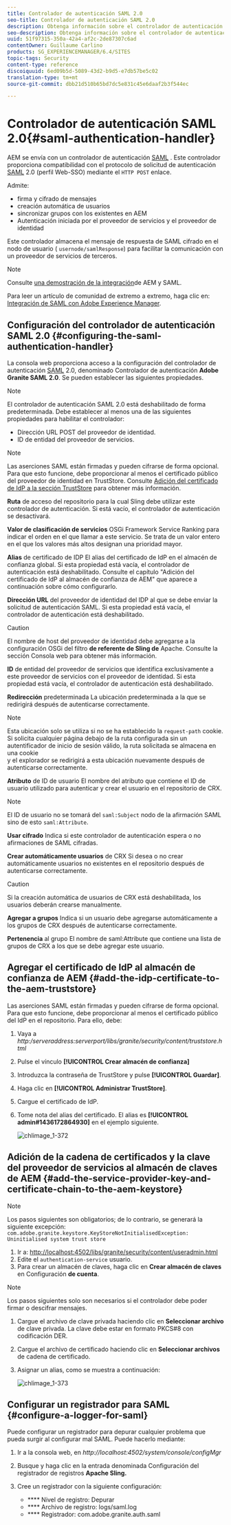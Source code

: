 ```yaml
---
title: Controlador de autenticación SAML 2.0
seo-title: Controlador de autenticación SAML 2.0
description: Obtenga información sobre el controlador de autenticación SAML 2.0 en AEM.
seo-description: Obtenga información sobre el controlador de autenticación SAML 2.0 en AEM.
uuid: 51f97315-350a-42a4-af2c-2de87307c6ad
contentOwner: Guillaume Carlino
products: SG_EXPERIENCEMANAGER/6.4/SITES
topic-tags: Security
content-type: reference
discoiquuid: 6ed09b5d-5089-43d2-b9d5-e7db57be5c02
translation-type: tm+mt
source-git-commit: dbb21d510b65bd7dc5e831c45e6daaf2b3f544ec

---
```



# Controlador de autenticación SAML 2.0{#saml-authentication-handler}

AEM se envía con un controlador de autenticación [SAML](http://saml.xml.org/saml-specifications) . Este controlador proporciona compatibilidad con el protocolo de solicitud de autenticación [SAML](http://saml.xml.org/saml-specifications) 2.0 (perfil Web-SSO) mediante el `HTTP POST` enlace.

Admite:

* firma y cifrado de mensajes
* creación automática de usuarios
* sincronizar grupos con los existentes en AEM
* Autenticación iniciada por el proveedor de servicios y el proveedor de identidad

Este controlador almacena el mensaje de respuesta de SAML cifrado en el nodo de usuario ( `usernode/samlResponse`) para facilitar la comunicación con un proveedor de servicios de terceros.

>[!NOTE]
>
>Consulte [una demostración de la integración](https://helpx.adobe.com/cq/kb/saml-demo.html)de AEM y SAML.
>
>Para leer un artículo de comunidad de extremo a extremo, haga clic en: [Integración de SAML con Adobe Experience Manager](https://helpx.adobe.com/experience-manager/using/aem63_saml.html).

## Configuración del controlador de autenticación SAML 2.0 {#configuring-the-saml-authentication-handler}

La consola [](/help/sites-deploying/configuring-osgi.md) web proporciona acceso a la configuración del controlador de autenticación [SAML](http://saml.xml.org/saml-specifications) 2.0, denominado Controlador de autenticación **Adobe Granite SAML 2.0**. Se pueden establecer las siguientes propiedades.

>[!NOTE]
>
>El controlador de autenticación SAML 2.0 está deshabilitado de forma predeterminada. Debe establecer al menos una de las siguientes propiedades para habilitar el controlador:
>
>* Dirección URL POST del proveedor de identidad.
>* ID de entidad del proveedor de servicios.
>



>[!NOTE]
>
>Las aserciones SAML están firmadas y pueden cifrarse de forma opcional. Para que esto funcione, debe proporcionar al menos el certificado público del proveedor de identidad en TrustStore. Consulte [Adición del certificado de IdP a la sección TrustStore](/help/sites-administering/saml-2-0-authenticationhandler.md#add-the-idp-certificate-to-the-aem-truststore) para obtener más información.

**Ruta** de acceso del repositorio para la cual Sling debe utilizar este controlador de autenticación. Si está vacío, el controlador de autenticación se desactivará.

**Valor de clasificación de servicios** OSGi Framework Service Ranking para indicar el orden en el que llamar a este servicio. Se trata de un valor entero en el que los valores más altos designan una prioridad mayor.

**Alias** de certificado de IDP El alias del certificado de IdP en el almacén de confianza global. Si esta propiedad está vacía, el controlador de autenticación está deshabilitado. Consulte el capítulo &quot;Adición del certificado de IdP al almacén de confianza de AEM&quot; que aparece a continuación sobre cómo configurarlo.

**Dirección URL** del proveedor de identidad del IDP al que se debe enviar la solicitud de autenticación SAML. Si esta propiedad está vacía, el controlador de autenticación está deshabilitado.

>[!CAUTION]
>
>El nombre de host del proveedor de identidad debe agregarse a la configuración OSGi del filtro **de referente de Sling de** Apache. Consulte la sección Consola [](/help/sites-deploying/configuring-osgi.md) web para obtener más información.

**ID** de entidad del proveedor de servicios que identifica exclusivamente a este proveedor de servicios con el proveedor de identidad. Si esta propiedad está vacía, el controlador de autenticación está deshabilitado.

**Redirección** predeterminada La ubicación predeterminada a la que se redirigirá después de autenticarse correctamente.

>[!NOTE]
>
>Esta ubicación solo se utiliza si no se ha establecido la `request-path` cookie. Si solicita cualquier página debajo de la ruta configurada sin un autentificador de inicio de sesión válido, la ruta solicitada se almacena en una cookie\
>y el explorador se redirigirá a esta ubicación nuevamente después de autenticarse correctamente.

**Atributo** de ID de usuario El nombre del atributo que contiene el ID de usuario utilizado para autenticar y crear el usuario en el repositorio de CRX.

>[!NOTE]
>
>El ID de usuario no se tomará del `saml:Subject` nodo de la afirmación SAML sino de esto `saml:Attribute`.

**Usar cifrado** Indica si este controlador de autenticación espera o no afirmaciones de SAML cifradas.

**Crear automáticamente usuarios** de CRX Si desea o no crear automáticamente usuarios no existentes en el repositorio después de autenticarse correctamente.

>[!CAUTION]
>
>Si la creación automática de usuarios de CRX está deshabilitada, los usuarios deberán crearse manualmente.

**Agregar a grupos** Indica si un usuario debe agregarse automáticamente a los grupos de CRX después de autenticarse correctamente.

**Pertenencia** al grupo El nombre de saml:Attribute que contiene una lista de grupos de CRX a los que se debe agregar este usuario.

## Agregar el certificado de IdP al almacén de confianza de AEM {#add-the-idp-certificate-to-the-aem-truststore}

Las aserciones SAML están firmadas y pueden cifrarse de forma opcional. Para que esto funcione, debe proporcionar al menos el certificado público del IdP en el repositorio. Para ello, debe:

1. Vaya a *http:/serveraddress:serverport/libs/granite/security/content/truststore.html*
1. Pulse el vínculo **[!UICONTROL Crear almacén de confianza]**
1. Introduzca la contraseña de TrustStore y pulse **[!UICONTROL Guardar]**.
1. Haga clic en **[!UICONTROL Administrar TrustStore]**.
1. Cargue el certificado de IdP.
1. Tome nota del alias del certificado. El alias es **[!UICONTROL admin#1436172864930]** en el ejemplo siguiente.

   ![chlimage_1-372](assets/chlimage_1-372.png)

## Adición de la cadena de certificados y la clave del proveedor de servicios al almacén de claves de AEM {#add-the-service-provider-key-and-certificate-chain-to-the-aem-keystore}

>[!NOTE]
>
>Los pasos siguientes son obligatorios; de lo contrario, se generará la siguiente excepción: `com.adobe.granite.keystore.KeyStoreNotInitialisedException: Uninitialised system trust store`

1. Ir a: [http://localhost:4502/libs/granite/security/content/useradmin.html](http://localhost:4502/libs/granite/security/content/useradmin.html)
1. Edite el `authentication-service` usuario.
1. Para crear un almacén de claves, haga clic en **Crear almacén de claves** en Configuración **de cuenta**.

>[!NOTE]
>
>Los pasos siguientes solo son necesarios si el controlador debe poder firmar o descifrar mensajes.

1. Cargue el archivo de clave privada haciendo clic en **Seleccionar archivo** de clave privada. La clave debe estar en formato PKCS#8 con codificación DER.
1. Cargue el archivo de certificado haciendo clic en **Seleccionar archivos** de cadena de certificado.
1. Asignar un alias, como se muestra a continuación:

   ![chlimage_1-373](assets/chlimage_1-373.png)

## Configurar un registrador para SAML {#configure-a-logger-for-saml}

Puede configurar un registrador para depurar cualquier problema que pueda surgir al configurar mal SAML. Puede hacerlo mediante:

1. Ir a la consola web, en *http://localhost:4502/system/console/configMgr*
1. Busque y haga clic en la entrada denominada Configuración del registrador de registros **Apache Sling.**
1. Cree un registrador con la siguiente configuración:

   * **** Nivel de registro: Depurar
   * **** Archivo de registro: logs/saml.log
   * **** Registrador: com.adobe.granite.auth.saml

